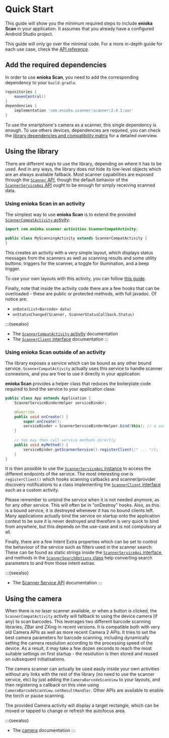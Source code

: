 # Quick Start

This guide will show you the minimum required steps to include **enioka Scan** in your application.
It assumes that you already have a configured Android Studio project.

This guide will only go over the minimal code. For a more in-depth guide for each use case, check
the [API reference](api/index.md).

## Add the required dependencies

In order to use **enioka Scan**, you need to add the corresponding dependency to your `build.gradle`.

```groovy
repositories {
    mavenCentral()
}
dependencies {
    implementation 'com.enioka.scanner:scanner:2.4.1:aar'
}
```

To use the smartphone's camera as a scanner, this single dependency is enough. To use others devices,
dependencies are required, you can check the
[library dependencies and compatibility matrix](dependencies.md) for a detailed overview.

## Using the library

There are different ways to use the library, depending on where it has to be used. And in any ways,
the library does not hide its low-level objects which are an always available fallback. Most scanner
capabilities are exposed through the [`Scanner` API](api/scanner.md#the-scanner-interface), though
the default behavior of the 
[`ScannerServiceApi` API](api/scanner_service.md#the-scannerserviceapi-interface) ought to be enough
for simply receiving scanned data.

### Using enioka Scan in an activity

The simplest way to use **enioka Scan** is to extend the provided 
[`ScannerCompatActivity` activity](api/scanner_activity.md):

```java
import com.enioka.scanner.activities.ScannerCompatActivity;

public class MyScanningActivity extends ScannerCompatActivity {
}
```

This creates an activity with a very simple layout, which displays status messages from the scanners
as well as scanning results and some utility buttons: triggers for the scanner, a toggle for 
illumination, and a beep trigger.

To use your own layouts with this activity, you can follow [this guide](guides/custom_layout.md).

Finally, note that inside the activity code there are a few hooks that can be overloaded - these are
public or protected methods, with full javadoc. Of notice are:

* `onData(List<Barcode> data)`
* `onStatusChanged(Scanner, ScannerStatusCallback.Status)`

:::{seealso}

* The [`ScannerCompatActivity` activity](api/scanner_activity.md) documentation
* The [`ScannerClient` interface](api/scanner_service.md#the-scannerclient-interface) documentation
:::

### Using enioka Scan outside of an activity

The library exposes a service which can be bound as any other bound service. `ScannerCompatActivity`
actually uses this service to handle scanner connexions, and you are free to use it directly in your
application.

**enioka Scan** provides a helper class that reduces the boilerplate code required to bind the
service to your application class:

```java
public class App extends Application {
    ScannerServiceBinderHelper serviceBinder;

    @Override
    public void onCreate() {
        super.onCreate();
        serviceBinder = ScannerServiceBinderHelper.bind(this); // a second overload exists with a configuration Bundle.
    }
    
    // You may then call service methods directly
    public void myMethod() {
        serviceBinder.getScannerService().registerClient(/* ... */);
    }
}
```

It is then possible to use the 
[`ScannerServiceApi` instance](api/scanner_service.md#the-scannerserviceapi-interface) to access the
different endpoints of the service. The most interesting one is `registerClient()` which hooks
scanning callbacks and scanner/provider discovery notifications to a class implementing the
[`ScannerClient` interface](api/scanner_service.md#the-scannerclient-interface) such as a custom 
activity.

Please remember to unbind the service when it is not needed anymore, as for any other service. This
will often be in "onDestroy" hooks. Also, as this is a bound service, it is destroyed whenever it
has no bound clients left. Many applications actually bind the service on startup onto the
application context to be sure it is never destroyed and therefore is very quick to bind from
anywhere, but this depends on the use-case and is not compulsory at all.

Finally, there are a few Intent Extra properties which can be set to control the behaviour of the
service such as filters used in the scanner search. These can be found as static strings inside 
the [`ScannerServiceApi` interface](api/scanner_service.md#the-scannerserviceapi-interface), and 
methods in the [`ScannerSearchOptions` class](api/scanner_service.md#the-scannersearchoptions-class)
help converting search parameters to and from those intent extras.

:::{seealso}

* The [Scanner Service API](api/scanner_service.md) documentation
:::

## Using the camera

When there is no laser scanner available, or when a button is clicked, the `ScannerCompatActivity` 
activity will fallback to using the device camera (if any) to scan barcodes. This leverages two 
different barcode scanning libraries, ZBar and ZXing in recent versions. It is compatible both with 
very old Camera APIs as well as more recent Camera 2 APIs. It tries to set the best camera 
parameters for barcode scanning, including dynamically setting the camera resolution according to 
the processing speed of the device. As a result, it may take a few dozen seconds to reach the most 
suitable settings on first startup - the resolution is then stored and reused on subsequent 
initialisations.

The camera scanner can actually be used easily inside your own activities without any links with the
rest of the library (no need to use the scanner service, etc) by just adding the
`CameraBarcodeScanView` to your layouts, and then registering a callback on this view using
`CameraBarcodeScanView.setResultHandler`. Other APIs are available to enable the torch or pause
scanning.

The provided Camera activity will display a target rectangle, which can be moved or tapped to change
or refresh the autofocus area.

:::{seealso}

* The [camera](api/camera.md) documentation
:::